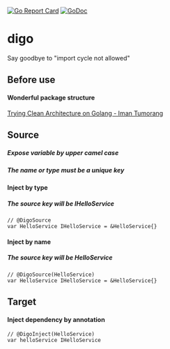 
[![Go Report Card](https://goreportcard.com/badge/github.com/lokstory/digo)](https://goreportcard.com/report/github.com/lokstory/digo)
[![GoDoc](https://godoc.org/github.com/lokstory/digo?status.svg)](https://godoc.org/github.com/lokstory/digo)

# digo
Say goodbye to "import cycle not allowed"

## Before use 

#### Wonderful package structure

[Trying Clean Architecture on Golang - Iman Tumorang](https://hackernoon.com/golang-clean-archithecture-efd6d7c43047)

## Source

##### Expose variable by upper camel case
##### The name or type must be a unique key

#### Inject by type
##### The source key will be IHelloService
    // @DigoSource
    var HelloService IHelloService = &HelloService{} 

#### Inject by name
##### The source key will be HelloService  
    // @DigoSource(HelloService)
    var HelloService IHelloService = &HelloService{} 
    
    
## Target
#### Inject dependency by annotation
    // @DigoInject(HelloService)
    var helloService IHelloService
